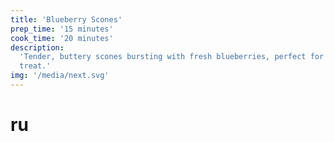 ```yaml
---
title: 'Blueberry Scones'
prep_time: '15 minutes'
cook_time: '20 minutes'
description:
  'Tender, buttery scones bursting with fresh blueberries, perfect for a morning
  treat.'
img: '/media/next.svg'
---
```


# ru